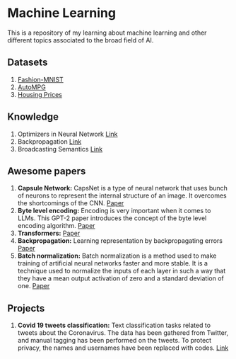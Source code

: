 # Machine Learning

This is a repository of my learning about machine learning and other different topics associated to the broad field of AI.

## Datasets

1. [Fashion-MNIST](datasets/Fashion-MNIST)
2. [AutoMPG](datasets/Auto_MPG)
3. [Housing Prices](datasets/Housing-Prices)

## Knowledge

1. Optimizers in Neural Network [Link](concepts/Optimizer.md)
2. Backpropagation [Link](concepts/Backpropagation/README.md)
3. Broadcasting Semantics [Link](concepts/Broadcasting_semantics.md)

## Awesome papers

1. **Capsule Network:** CapsNet is a type of neural network that uses bunch of neurons to represent the internal structure of an image. It overcomes the shortcomings of the CNN. [Paper](https://arxiv.org/pdf/1710.09829.pdf)
2. **Byte level encoding:** Encoding is very important when it comes to LLMs. This GPT-2 paper introduces the concept of the byte level encoding algorithm. [Paper](https://insightcivic.s3.us-east-1.amazonaws.com/language-models.pdf)
3. **Transformers:** [Paper](https://proceedings.neurips.cc/paper/2017/file/3f5ee243547dee91fbd053c1c4a845aa-Paper.pdf)
4. **Backpropagation:** Learning representation by backpropagating errors [Paper](https://www.cs.toronto.edu/~hinton/absps/naturebp.pdf)
5. **Batch normalization:** Batch normalization is a method used to make training of artificial neural networks faster and more stable. It is a technique used to normalize the inputs of each layer in such a way that they have a mean output activation of zero and a standard deviation of one. [Paper](https://arxiv.org/pdf/1502.03167.pdf)

## Projects

1. **Covid 19 tweets classification:** Text classification tasks related to tweets about the Coronavirus. The data has been gathered from Twitter, and manual tagging has been performed on the tweets. To protect privacy, the names and usernames have been replaced with codes. [Link](projects/Coronavirus_tweet_prediction)